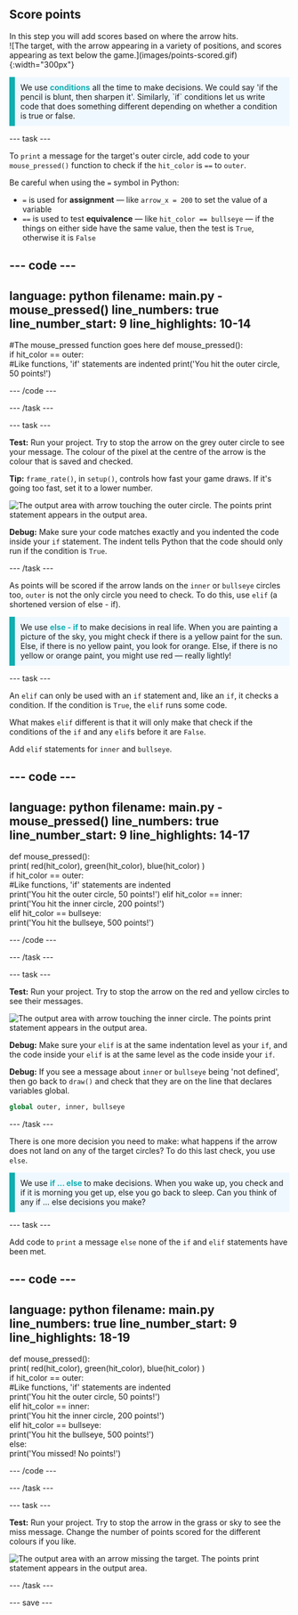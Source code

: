 ## Score points

<div style="display: flex; flex-wrap: wrap">
<div style="flex-basis: 200px; flex-grow: 1; margin-right: 15px;">
In this step you will add scores based on where the arrow hits.
</div>
<div>
![The target, with the arrow appearing in a variety of positions, and scores appearing as text below the game.](images/points-scored.gif){:width="300px"}
</div>
</div>

<p style="border-left: solid; border-width:10px; border-color: #0faeb0; background-color: aliceblue; padding: 10px;">
We use <span style="color: #0faeb0; font-weight: bold;"> conditions</span> all the time to make decisions. We could say 'if the pencil is blunt, then sharpen it'. Similarly, `if` conditions let us write code that does something different depending on whether a condition is true or false.
</p>

--- task ---

To `print` a message for the target's outer circle, add code to your `mouse_pressed()` function to check if the `hit_color` is `==` to `outer`. 

Be careful when using the `=` symbol in Python: 
 + `=` is used for **assignment** — like `arrow_x = 200` to set the value of a variable 
 + `==` is used to test **equivalence** — like `hit_color == bullseye` — if the things on either side have the same value, then the test is `True`, otherwise it is `False`

--- code ---
---
language: python
filename: main.py - mouse_pressed()
line_numbers: true
line_number_start: 9
line_highlights: 10-14
---
#The mouse_pressed function goes here
def mouse_pressed():   
  if hit_color == outer:  
    #Like functions, 'if' statements are indented
    print('You hit the outer circle, 50 points!')

--- /code ---

--- /task ---

--- task ---

**Test:** Run your project. Try to stop the arrow on the grey outer circle to see your message. The colour of the pixel at the centre of the arrow is the colour that is saved and checked. 

**Tip:** `frame_rate()`, in `setup()`, controls how fast your game draws. If it's going too fast, set it to a lower number. 

![The output area with arrow touching the outer circle. The points print statement appears in the output area.](images/grey-points.png)

**Debug:** Make sure your code matches exactly and you indented the code inside your `if` statement. The indent tells Python that the code should only run if the condition is `True`.

--- /task ---

As points will be scored if the arrow lands on the `inner` or `bullseye` circles too, `outer` is not the only circle you need to check. To do this, use `elif` (a shortened version of else - if). 

<p style="border-left: solid; border-width:10px; border-color: #0faeb0; background-color: aliceblue; padding: 10px;">
We use <span style="color: #0faeb0; font-weight: bold;"> else - if </span> to make decisions in real life. When you are painting a picture of the sky, you might check if there is a yellow paint for the sun. Else, if there is no yellow paint, you look for orange. Else, if there is no yellow or orange paint, you might use red — really lightly!
</p>

--- task ---

An `elif` can only be used with an `if` statement and, like an `if`, it checks a condition. If the condition is `True`, the `elif` runs some code. 

What makes `elif` different is that it will only make that check if the conditions of the `if` and any `elif`s before it are `False`.

Add `elif` statements for `inner` and `bullseye`.

--- code ---
---
language: python
filename: main.py - mouse_pressed()
line_numbers: true
line_number_start: 9
line_highlights: 14-17
---
def mouse_pressed():   
  print( red(hit_color), green(hit_color), blue(hit_color) )   
  if hit_color == outer:   
    #Like functions, 'if' statements are indented   
    print('You hit the outer circle, 50 points!')
  elif hit_color == inner:    
    print('You hit the inner circle, 200 points!')   
  elif hit_color == bullseye:    
    print('You hit the bullseye, 500 points!')    

--- /code ---

--- /task ---

--- task ---

**Test:** Run your project. Try to stop the arrow on the red and yellow circles to see their messages.

![The output area with arrow touching the inner circle. The points print statement appears in the output area.](images/yellow-points.png)

**Debug:** Make sure your `elif` is at the same indentation level as your `if`, and the code inside your `elif` is at the same level as the code inside your `if`.

**Debug:** If you see a message about `inner` or `bullseye` being 'not defined', then go back to `draw()` and check that they are on the line that declares variables global.

```python
global outer, inner, bullseye
```

--- /task ---

There is one more decision you need to make: what happens if the arrow does not land on any of the target circles? To do this last check, you use `else`.

<p style="border-left: solid; border-width:10px; border-color: #0faeb0; background-color: aliceblue; padding: 10px;">
We use <span style="color: #0faeb0; font-weight: bold;"> if … else </span> to make decisions. When you wake up, you check and if it is morning you get up, else you go back to sleep. Can you think of any if ... else decisions you make? 
</p>

--- task ---

Add code to `print` a message `else` none of the `if` and `elif` statements have been met.

--- code ---
---
language: python
filename: main.py
line_numbers: true
line_number_start: 9
line_highlights: 18-19
---
def mouse_pressed():   
  print( red(hit_color), green(hit_color), blue(hit_color) )   
  if hit_color == outer:   
    #Like functions, 'if' statements are indented   
    print('You hit the outer circle, 50 points!')   
  elif hit_color == inner:   
    print('You hit the inner circle, 200 points!')   
  elif hit_color == bullseye:    
    print('You hit the bullseye, 500 points!')   
  else:   
    print('You missed! No points!')    

--- /code ---

--- /task ---

--- task ---

**Test:** Run your project. Try to stop the arrow in the grass or sky to see the miss message. Change the number of points scored for the different colours if you like.

![The output area with an arrow missing the target. The points print statement appears in the output area.](images/missed-points.png)

--- /task ---

--- save ---
